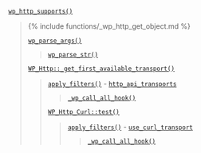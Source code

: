<p><code><a href="https://developer.wordpress.org/reference/functions/wp_http_supports/">wp_http_supports()</a></code></p>

<blockquote>

{% include functions/_wp_http_get_object.md %}

 [`wp_parse_args()`](https://developer.wordpress.org/reference/functions/wp_parse_args/)
 
> [`wp_parse_str()`](https://developer.wordpress.org/reference/functions/wp_parse_str/)
 
 [`WP_Http::_get_first_available_transport()`](https://developer.wordpress.org/reference/classes/wp_http/_get_first_available_transport/)
 
> [`apply_filters()`](https://developer.wordpress.org/reference/functions/apply_filters/) - [`http_api_transports`](https://developer.wordpress.org/reference/hooks/http_api_transports/)
> 
>> [`_wp_call_all_hook()`](https://developer.wordpress.org/reference/functions/_wp_call_all_hook/)
> 
> [`WP_Http_Curl::test()`](https://developer.wordpress.org/reference/classes/wp_http_curl/test/)
> 
>> [`apply_filters()`](https://developer.wordpress.org/reference/functions/apply_filters/) - [`use_curl_transport`](https://developer.wordpress.org/reference/hooks/use_curl_transport/)
>> 
>>> [`_wp_call_all_hook()`](https://developer.wordpress.org/reference/functions/_wp_call_all_hook/)

</blockquote>